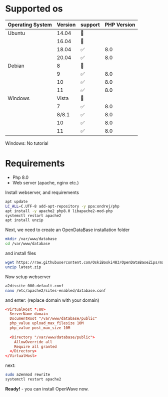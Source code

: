 # Supported os
| Operating System | Version | support            | PHP Version |
| ---------------- | ------- | ------------------ | ----------- |
| Ubuntu           | 14.04   | :red_circle:       |             |
|                  | 16.04   | :red_circle:       |             |
|                  | 18.04   | :white_check_mark: | 8.0         |
|                  | 20.04   | :white_check_mark: | 8.0         |
| Debian           | 8       | :red_circle:       |             |
|                  | 9       | :white_check_mark: | 8.0         |
|                  | 10      | :white_check_mark: | 8.0         |
|                  | 11      | :white_check_mark: | 8.0         |
| Windows          | Vista   | :red_circle:       |             |
|                  | 7       | :white_check_mark: | 8.0         |
|                  | 8/8.1   | :white_check_mark: | 8.0         |
|                  | 10      | :white_check_mark: | 8.0         |
|                  | 11      | :white_check_mark: | 8.0         |

Windows: No tutorial
# Requirements
- Php 8.0
- Web server (apache, nginx etc.)

Install webserver, and requirements
```sh
apt update
LC_ALL=C.UTF-8 add-apt-repository -y ppa:ondrej/php
apt install -y apache2 php8.0 libapache2-mod-php
systemctl restart apache2
apt install unzip
```
Next, we need to create an OpenDataBase installation folder
```sh
mkdir /var/www/database
cd /var/www/database
```
and install files
```sh
wget https://raw.githubusercontent.com/OskiBoski483/OpenDataBaseZips/main/latest.zip
unzip latest.zip
```
Now setup webserver
```sh
a2dissite 000-default.conf
nano /etc/apache2/sites-enabled/database.conf
```
and enter:
(replace domain with your domain)
```conf
<VirtualHost *:80>
  ServerName domain
  DocumentRoot "/var/www/database/public"
  php_value upload_max_filesize 10M
  php_value post_max_size 10M
  
  <Directory "/var/www/database/public">
    AllowOverride all
    Require all granted
  </Directory>
</VirtualHost>
```
next: 
```sh
sudo a2enmod rewrite
systemctl restart apache2
```

**Ready!** - you can install OpenWave now.

